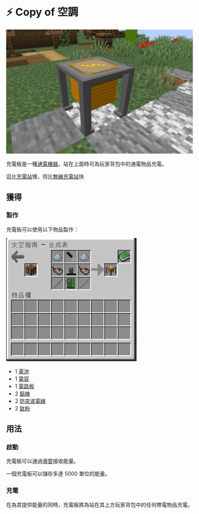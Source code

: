 # ⚡ Copy of 空調

![](<../.gitbook/assets/image (4).png>)

充電板是一種[通電機器](../space/energy-systems.md)，站在上面時可為玩家背包中的通電物品充電。

這比[充電站](Charging-Station.md)慢，但比[無線充電站](Wireless-Charging-Station.md)快

## 獲得

### 製作

充電板可以使用以下物品製作：

![](../.gitbook/assets/image.png)

* 1 [電池](Battery.md)
* 1 [電容](Capacitor.md)​
* 1 [電路板](Circuit-Board.md)
* 2 [鋁棒](Aluminium-Rod.md)
* 2 [防突波電線](Surge-Proof-Wire.md)
* 2 [鈦粉](Titanium-Dust.md)

## 用法

### 啟動

充電板可以通過[導管](Conduit.md)接收能量。

一個充電板可以儲存多達 5000 單位的能量。

### 充電

在為其提供能量的同時，充電板將為站在其上方玩家背包中的任何帶電物品充電。
